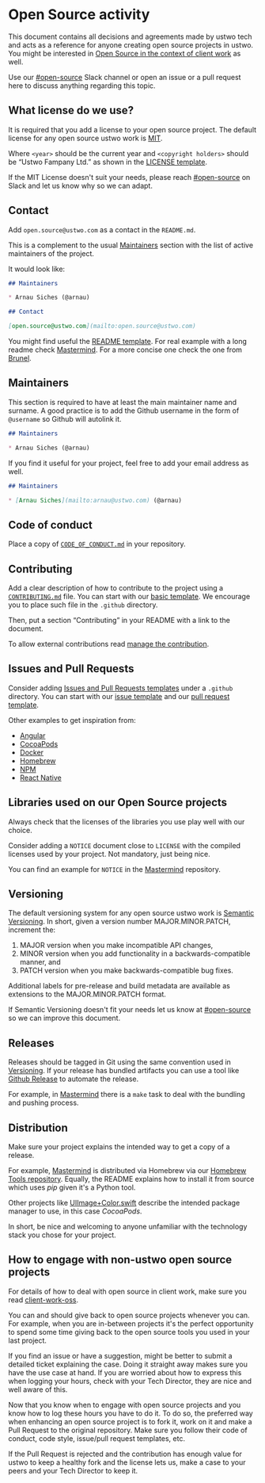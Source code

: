 # Open Source activity

This document contains all decisions and agreements made by ustwo tech and
acts as a reference for anyone creating open source projects in ustwo. You
might be interested in [Open Source in the context of client
work](client-work-oss.md) as well.

Use our [#open-source][oss-slack] Slack channel or open an issue or a pull
request here to discuss anything regarding this topic.


## What license do we use?

It is required that you add a license to your open source project. The default
license for any open source ustwo work is [MIT][mit-license].

Where `<year>` should be the current year and `<copyright holders>` should be
“Ustwo Fampany Ltd.” as shown in the [LICENSE template][license-template].

If the MIT License doesn't suit your needs, please reach
[#open-source][oss-slack] on Slack and let us know why so we can adapt.


## Contact

Add `open.source@ustwo.com` as a contact in the `README.md`.

This is a complement to the usual [Maintainers](#maintainers) section with the
list of active maintainers of the project.

It would look like:

```markdown
## Maintainers

* Arnau Siches (@arnau)

## Contact

[open.source@ustwo.com](mailto:open.source@ustwo.com)
```

You might find useful the [README template][readme-template]. For real example
with a long readme check [Mastermind][mastermind]. For a more concise one
check the one from [Brunel][brunel].


## Maintainers

This section is required to have at least the main maintainer name and
surname. A good practice is to add the Github username in the form of
`@username` so Github will autolink it.

```markdown
## Maintainers

* Arnau Siches (@arnau)
```

If you find it useful for your project, feel free to add your email address
as well.


```markdown
## Maintainers

* [Arnau Siches](mailto:arnau@ustwo.com) (@arnau)
```


## Code of conduct

Place a copy of [`CODE_OF_CONDUCT.md`](../templates/CODE_OF_CONDUCT.md) in your repository.


## Contributing

Add a clear description of how to contribute to the project using a
[`CONTRIBUTING.md`][gh-post-contributing] file. You can start with our [basic
template][contributing-template]. We encourage you to place such file in the
`.github` directory.

Then, put a section “Contributing” in your README with a link to the document.

To allow external contributions read [manage the contribution][contribution-rights].


## Issues and Pull Requests

Consider adding [Issues and Pull Requests templates][gh-post-templates] under
a `.github` directory. You can start with our [issue
template][issue-template] and our [pull request template][pr-template].

Other examples to get inspiration from:

* [Angular][angular-templates]
* [CocoaPods][cocoapods-templates]
* [Docker][docker-templates]
* [Homebrew][homebrew-templates]
* [NPM][npm-templates]
* [React Native][react-native-templates]


## Libraries used on our Open Source projects

Always check that the licenses of the libraries you use play well with our
choice.

Consider adding a `NOTICE` document close to `LICENSE` with the compiled
licenses used by your project. Not mandatory, just being nice.

You can find an example for `NOTICE` in the [Mastermind][mastermind]
repository.


## Versioning

The default versioning system for any open source ustwo work is [Semantic
Versioning][semver]. In short, given a version number MAJOR.MINOR.PATCH,
increment the:

1. MAJOR version when you make incompatible API changes,
2. MINOR version when you add functionality in a backwards-compatible manner, and
3. PATCH version when you make backwards-compatible bug fixes.

Additional labels for pre-release and build metadata are available as
extensions to the MAJOR.MINOR.PATCH format.

If Semantic Versioning doesn't fit your needs let us know at
[#open-source][oss-slack] so we can improve this document.


## Releases

Releases should be tagged in Git using the same convention used in
[Versioning](#versioning). If your release has bundled artifacts you can use
a tool like [Github Release][github-release] to automate the release.

For example, in [Mastermind][mastermind] there is a `make` task to deal with
the bundling and pushing process.


## Distribution

Make sure your project explains the intended way to get a copy of a release.

For example, [Mastermind][mastermind] is distributed via Homebrew via our
[Homebrew Tools repository][homebrew-tools]. Equally, the README explains
how to install it from source which uses *pip* given it's a Python tool.

Other projects like [UIImage+Color.swift][image-color-swift] describe the
intended package manager to use, in this case *CocoaPods*.

In short, be nice and welcoming to anyone unfamiliar with the technology stack
you chose for your project.


## How to engage with non-ustwo open source projects

For details of how to deal with open source in client work, make sure you read
[client-work-oss][client-work-oss].

You can and should give back to open source projects whenever you can. For
example, when you are in-between projects it's the perfect opportunity to
spend some time giving back to the open source tools you used in your last
project.

If you find an issue or have a suggestion, might be better to submit a
detailed ticket explaining the case. Doing it straight away makes sure you
have the use case at hand. If you are worried about how to express this when
logging your hours, check with your Tech Director, they are nice and well
aware of this.

Now that you know when to engage with open source projects and you know how to
log these hours you have to do it. To do so, the preferred way when enhancing
an open source project is to fork it, work on it and make a Pull Request to
the original repository. Make sure you follow their code of conduct, code
style, issue/pull request templates, etc.

If the Pull Request is rejected and the contribution has enough value for
ustwo to keep a healthy fork and the license lets us, make a case to your
peers and your Tech Director to keep it.


[oss-slack]: https://ustwo.slack.com/messages/open-source/
[mit-license]: https://opensource.org/licenses/MIT
[license-template]: ../resources/common/LICENSE
[contributing-template]: resources/common/CONTRIBUTING.md
[issue-template]: resources/github/ISSUE_TEMPLATE.md
[readme-template]: resources/common/README.md
[pr-template]: resources/github/PULL_REQUEST_TEMPLATE.md
[semver]: http://semver.org/
[homebrew-tools]: https://github.com/ustwo/homebrew-tools
[gh-post-templates]: https://github.com/blog/2111-issue-and-pull-request-templates
[gh-post-contributing]: https://github.com/blog/1184-contributing-guidelines
[mastermind]: https://github.com/ustwo/mastermind
[image-color-swift]: https://github.com/ustwo/image-color-swift
[brunel]: https://github.com/ustwo/brunel
[github-release]: https://github.com/aktau/github-release
[client-work-oss]: client-work-oss.md
[angular-templates]: https://github.com/angular/angular/tree/master/.github
[cocoapods-templates]: https://github.com/CocoaPods/CocoaPods/tree/master/.github
[docker-templates]: https://github.com/docker/docker/tree/master/.github
[homebrew-templates]: https://github.com/Homebrew/homebrew-core/tree/master/.github
[npm-templates]: https://github.com/npm/npm/tree/master/.github
[react-native-templates]: https://github.com/facebook/react-native/tree/master/.github
[contribution-rights]: managing-contributions-rights.md
